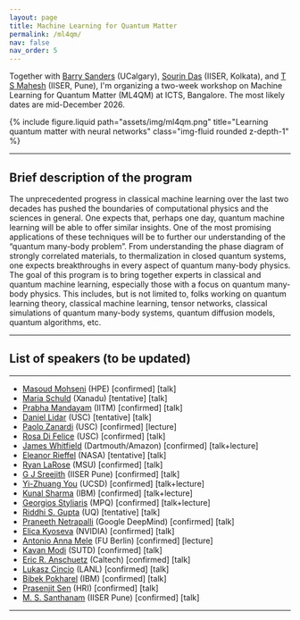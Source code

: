 ```yaml
---
layout: page
title: Machine Learning for Quantum Matter
permalink: /ml4qm/
nav: false
nav_order: 5
---
```


Together with [Barry Sanders](https://iqst.ca/people/peoplepage.php?id=4) (UCalgary), [Sourin Das](https://www.iiserkol.ac.in/web/en/people/faculty/dps/sourin/#gsc.tab=0) (IISER, Kolkata), and [T S Mahesh](http://sites.iiserpune.ac.in/~mahesh.ts/homepage.htm) (IISER, Pune), I'm organizing a two-week workshop on Machine Learning for Quantum Matter (ML4QM) at ICTS, Bangalore. The most likely dates are mid-December 2026.

<div class="row">
  <div class="col-md-6 offset-md-3">
    {% include figure.liquid
         path="assets/img/ml4qm.png"
         title="Learning quantum matter with neural networks"
         class="img-fluid rounded z-depth-1" %}
  </div>
</div>

---

## Brief description of the program

The unprecedented progress in classical machine learning over the last two decades has pushed the boundaries of computational physics and the sciences in general. One expects that, perhaps one day, quantum machine learning will be able to offer similar insights. One of the most promising applications of these techniques will be to further our understanding of the “quantum many-body problem”. From understanding the phase diagram of strongly correlated materials, to thermalization in closed quantum systems, one expects breakthroughs in every aspect of quantum many-body physics. The goal of this program is to bring together experts in classical and quantum machine learning, especially those with a focus on quantum many-body physics. This includes, but is not limited to, folks working on quantum learning theory, classical machine learning, tensor networks, classical simulations of quantum many-body systems, quantum diffusion models, quantum algorithms, etc.

---

## List of speakers (to be updated)

---

- [Masoud Mohseni](https://scholar.google.com/citations?user=KhCiiawAAAAJ) (HPE) [confirmed] [talk]
- [Maria Schuld](https://scholar.google.com/citations?user=_ih_hwUAAAAJ) (Xanadu)    [tentative] [talk]
- [Prabha Mandayam](https://scholar.google.com/citations?user=kHDUY0QAAAAJ) (IITM)  [confirmed] [talk]
- [Daniel Lidar](https://scholar.google.com/citations?user=2J2t64gAAAAJ)  (USC)    [tentative] [talk]
- [Paolo Zanardi](https://scholar.google.com/citations?user=Tsn9P-YAAAAJ)  (USC)   [confirmed] [lecture]
- [Rosa Di Felice](https://scholar.google.com/citations?user=u8kJRZgAAAAJ)  (USC)  [confirmed] [talk]
- [James Whitfield](https://scholar.google.com/citations?user=XLMWVzQAAAAJ) (Dartmouth/Amazon)  [confirmed] [talk+lecture]
- [Eleanor Rieffel](https://scholar.google.com/citations?user=2UvnS7UAAAAJ) (NASA)  [tentative] [talk]
- [Ryan LaRose](https://scholar.google.com/citations?user=BLeRseAAAAAJ)	   (MSU)   [confirmed] [talk]
- [G J Sreejith](https://scholar.google.com/citations?user=G4n2WsAAAAAJ)   (IISER Pune)   [confirmed] [talk]
- [Yi-Zhuang You](https://scholar.google.com/citations?user=PLFbeHMAAAAJ)  (UCSD)   [confirmed] [talk+lecture]
- [Kunal Sharma](https://scholar.google.co.uk/citations?user=E2eolAwAAAAJ)   (IBM)   [confirmed] [talk+lecture]
- [Georgios Styliaris](https://scholar.google.com/citations?user=h-Pis-oAAAAJ) (MPQ) [confirmed] [talk+lecture]
- [Riddhi S. Gupta](https://scholar.google.com/citations?user=exXac4gAAAAJ) (UQ)  [tentative] [talk]
- [Praneeth Netrapalli](https://scholar.google.com/citations?user=mim8FQkAAAAJ) (Google DeepMind) [confirmed] [talk]
- [Elica Kyoseva](https://scholar.google.com/citations?user=C6cblNQAAAAJ)  (NVIDIA)   [confirmed] [talk]
- [Antonio Anna Mele](https://scholar.google.com/citations?user=IgnTVy4AAAAJ) (FU Berlin) [confirmed] [lecture]
- [Kavan Modi](https://scholar.google.com/citations?user=96Uzen0AAAAJ)	(SUTD)      [confirmed] [talk]
- [Eric R. Anschuetz](https://scholar.google.com/citations?user=dCjnZaUAAAAJ) (Caltech) [confirmed] [talk]
- [Lukasz Cincio](https://scholar.google.com/citations?user=opZLj2AAAAAJ)   (LANL)  [confirmed] [talk]
- [Bibek Pokharel](https://scholar.google.com/citations?user=ZQXqgsEAAAAJ) (IBM)   [confirmed] [talk]
- [Prasenjit Sen](https://scholar.google.com/citations?user=t6vcf4_IvjcC)  (HRI)   [confirmed] [talk]
- [M. S. Santhanam](https://scholar.google.com/scholar?hl=en&as_sdt=0%2C5&q=%22M.+S.+Santhanam%22&btnG=) (IISER Pune) [confirmed] [talk]

---